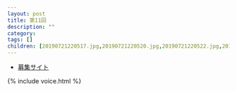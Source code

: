 ```yaml
---
layout: post
title: 第11回
description: ""
category: 
tags: []
children: [20190721220517.jpg,20190721220520.jpg,20190721220522.jpg,20190721220525.jpg,20190721220528.jpg,20190721220531.jpg,20190721220533.jpg,20190721220536.jpg,20190721220539.jpg,20190721220542.jpg,20190721220544.jpg,20190721220547.jpg,20190721220550.jpg]
---
```


* [募集サイト](https://coderdojo-suginami.doorkeeper.jp/events/93927)

{% include voice.html %}
